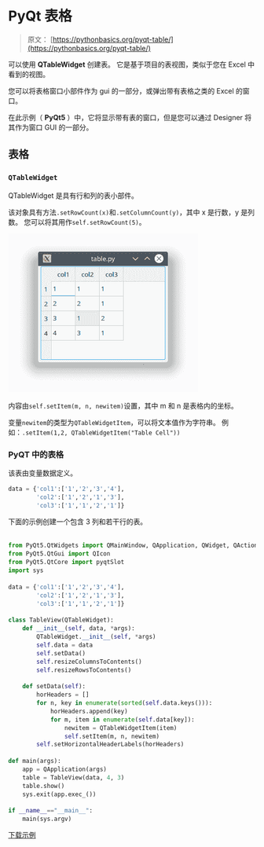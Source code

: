 # PyQt 表格

> 原文： [https://pythonbasics.org/pyqt-table/](https://pythonbasics.org/pyqt-table/)

可以使用 **QTableWidget** 创建表。 它是基于项目的表视图，类似于您在 Excel 中看到的视图。

您可以将表格窗口小部件作为 gui 的一部分，或弹出带有表格之类的 Excel 的窗口。

在此示例（ **PyQt5** ）中，它将显示带有表的窗口，但是您可以通过 Designer 将其作为窗口 GUI 的一部分。




## 表格

### `QTableWidget`

QTableWidget 是具有行和列的表小部件。

该对象具有方法`.setRowCount(x)`和`.setColumnCount(y)`，其中 x 是行数，y 是列数。 您可以将其用作`self.setRowCount(5)`。

![pyqt table](img/e2e92407fdba1cf47871fe2861131c69.jpg)

内容由`self.setItem(m, n, newitem)`设置，其中 m 和 n 是表格内的坐标。

变量`newitem`的类型为`QTableWidgetItem`，可以将文本值作为字符串。 例如：`.setItem(1,2, QTableWidgetItem("Table Cell"))`


### PyQT 中的表格

该表由变量数据定义。

```py
data = {'col1':['1','2','3','4'],
        'col2':['1','2','1','3'],
        'col3':['1','1','2','1']}

```

下面的示例创建一个包含 3 列和若干行的表。

```py

from PyQt5.QtWidgets import QMainWindow, QApplication, QWidget, QAction, QTableWidget,QTableWidgetItem,QVBoxLayout
from PyQt5.QtGui import QIcon
from PyQt5.QtCore import pyqtSlot
import sys

data = {'col1':['1','2','3','4'],
        'col2':['1','2','1','3'],
        'col3':['1','1','2','1']}

class TableView(QTableWidget):
    def __init__(self, data, *args):
        QTableWidget.__init__(self, *args)
        self.data = data
        self.setData()
        self.resizeColumnsToContents()
        self.resizeRowsToContents()

    def setData(self): 
        horHeaders = []
        for n, key in enumerate(sorted(self.data.keys())):
            horHeaders.append(key)
            for m, item in enumerate(self.data[key]):
                newitem = QTableWidgetItem(item)
                self.setItem(m, n, newitem)
        self.setHorizontalHeaderLabels(horHeaders)

def main(args):
    app = QApplication(args)
    table = TableView(data, 4, 3)
    table.show()
    sys.exit(app.exec_())

if __name__=="__main__":
    main(sys.argv)

```

[下载示例](https://gum.co/pysqtsamples)